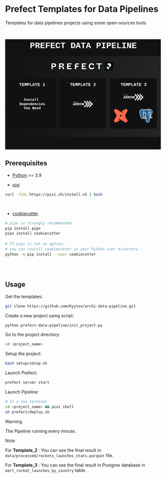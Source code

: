 # Prefect Templates for Data Pipelines

Templates for data pipelines projects using some open-sources tools

</br>

![](/assets/prefect_data_pipeline_img_archi.png "Titre de l'image")


## Prerequisites

- [Python](https://www.python.org/downloads/) >= 3.9

- [pixi](https://pixi.sh/dev/)

```bash
curl -fsSL https://pixi.sh/install.sh | bash
```

</br>

- [cookiecutter](https://github.com/cookiecutter/cookiecutter)

```bash
# pipx is strongly recommended.
pip install pipx
pipx install cookiecutter

# If pipx is not an option,
# you can install cookiecutter in your Python user directory.
python -m pip install --user cookiecutter
```

</br>
</br>

## Usage

Get the templates:

```bash
git clone https://github.com/Kyytox/archi-data-pipeline.git
```

Create a new project using script:

```bash
python prefect-data-pipeline/init_project.py 
```

Go to the project directory:

```bash
cd <project_name>
```


Setup the project:

```bash
bash setup/setup.sh
```

Launch Prefect:

```bash
prefect server start
```

Launch Pipeline:

```bash
# In a new terminal
cd <project_name> && pixi shell
sh prefect/deploy.sh
```

> [!WARNING]  
> The Pipeline running every minute.

> [!NOTE]
> For **Template_2** : You can see the final result in `data/processed/rockets_launches_stats.parquet` file.
> 
> For **Template_3** : You can see the final result in Postgres database in `mart_rocket_launches_by_country` table.